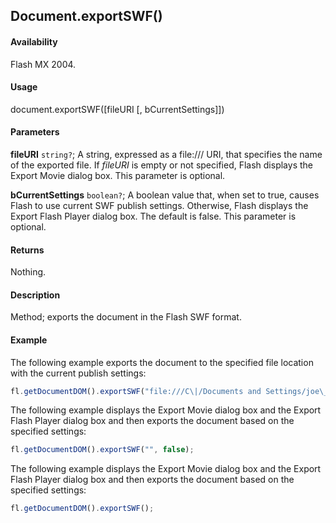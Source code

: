 ## Document.exportSWF()

#### Availability

Flash MX 2004.

#### Usage

document.exportSWF([fileURI [, bCurrentSettings]])

#### Parameters

**fileURI** `string?`; A string, expressed as a file:/// URI, that specifies the name of the exported file. If *fileURI* is empty or not specified, Flash displays the Export Movie dialog box. This parameter is optional.

**bCurrentSettings** `boolean?`; A boolean value that, when set to true, causes Flash to use current SWF publish settings. Otherwise, Flash displays the Export Flash Player dialog box. The default is false. This parameter is optional.

#### Returns

Nothing.

#### Description

Method; exports the document in the Flash SWF format.

#### Example

The following example exports the document to the specified file location with the current publish settings:

```javascript
fl.getDocumentDOM().exportSWF("file:///C\|/Documents and Settings/joe\_user/Desktop/qwerty.swf", true);
```

The following example displays the Export Movie dialog box and the Export Flash Player dialog box and then exports the document based on the specified settings:

```javascript
fl.getDocumentDOM().exportSWF("", false);
```

The following example displays the Export Movie dialog box and the Export Flash Player dialog box and then exports the document based on the specified settings:

```javascript
fl.getDocumentDOM().exportSWF();

```
